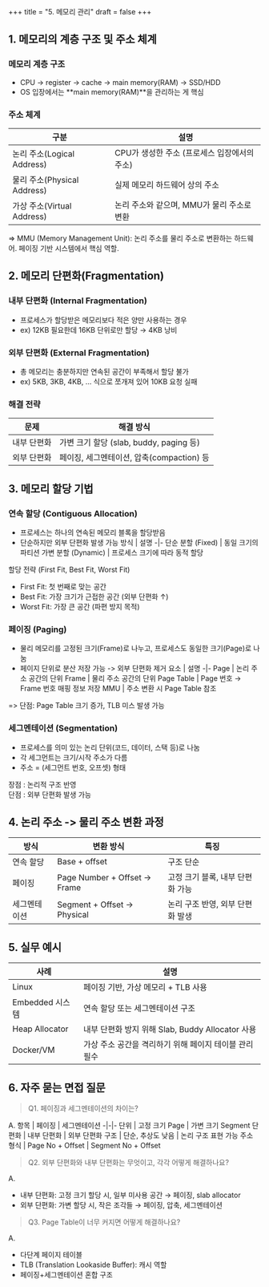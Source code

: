 +++
title = "5. 메모리 관리"
draft = false
+++
## 1. 메모리의 계층 구조 및 주소 체계
### 메모리 계층 구조
- CPU -> register -> cache -> main memory(RAM) -> SSD/HDD
- OS 입장에서는 **main memory(RAM)**을 관리하는 게 핵심

### 주소 체계
구분 | 설명
-|-
논리 주소(Logical Address) | CPU가 생성한 주소 (프로세스 입장에서의 주소)
물리 주소(Physical Address) | 실제 메모리 하드웨어 상의 주소
가상 주소(Virtual Address) | 논리 주소와 같으며, MMU가 물리 주소로 변환

=> MMU (Memory Management Unit): 논리 주소를 물리 주소로 변환하는 하드웨어. 페이징 기반 시스템에서 핵심 역할.

## 2. 메모리 단편화(Fragmentation)
### 내부 단편화 (Internal Fragmentation)
- 프로세스가 할당받은 메모리보다 적은 양만 사용하는 경우
- ex) 12KB 필요한데 16KB 단위로만 할당 → 4KB 낭비

### 외부 단편화 (External Fragmentation)
- 총 메모리는 충분하지만 연속된 공간이 부족해서 할당 불가
- ex) 5KB, 3KB, 4KB, … 식으로 쪼개져 있어 10KB 요청 실패

### 해결 전략
문제 | 해결 방식
-|-
내부 단편화 | 가변 크기 할당 (slab, buddy, paging 등)
외부 단편화 | 페이징, 세그멘테이션, 압축(compaction) 등

## 3. 메모리 할당 기법
### 연속 할당 (Contiguous Allocation)
- 프로세스는 하나의 연속된 메모리 블록을 할당받음
- 단순하지만 외부 단편화 발생 가능
방식 | 설명
-|-
단순 분할 (Fixed) | 동일 크기의 파티션
가변 분할 (Dynamic) | 프로세스 크기에 따라 동적 할당

할당 전략 (First Fit, Best Fit, Worst Fit)
- First Fit: 첫 번째로 맞는 공간
- Best Fit: 가장 크기가 근접한 공간 (외부 단편화 ↑)
- Worst Fit: 가장 큰 공간 (파편 방지 목적)

### 페이징 (Paging)
- 물리 메모리를 고정된 크기(Frame)로 나누고, 프로세스도 동일한 크기(Page)로 나눔
- 페이지 단위로 분산 저장 가능 -> 외부 단편화 제거
요소 | 설명
-|-
Page | 논리 주소 공간의 단위
Frame | 물리 주소 공간의 단위
Page Table | Page 번호 → Frame 번호 매핑 정보 저장
MMU | 주소 변환 시 Page Table 참조

=> 단점: Page Table 크기 증가, TLB 미스 발생 가능

### 세그멘테이션 (Segmentation)
- 프로세스를 의미 있는 논리 단위(코드, 데이터, 스택 등)로 나눔
- 각 세그먼트는 크기/시작 주소가 다름
- 주소 = (세그먼트 번호, 오프셋) 형태

장점 : 논리적 구조 반영  
단점 : 외부 단편화 발생 가능

## 4. 논리 주소 -> 물리 주소 변환 과정
방식 | 변환 방식 | 특징
-|-|-
연속 할당 | Base + offset | 구조 단순
페이징 | Page Number + Offset → Frame | 고정 크기 블록, 내부 단편화 가능
세그멘테이션 | Segment + Offset → Physical | 논리 구조 반영, 외부 단편화 발생

## 5. 실무 예시
사례 | 설명
-|-
Linux | 페이징 기반, 가상 메모리 + TLB 사용
Embedded 시스템 | 연속 할당 또는 세그멘테이션 구조
Heap Allocator | 내부 단편화 방지 위해 Slab, Buddy Allocator 사용
Docker/VM | 가상 주소 공간을 격리하기 위해 페이지 테이블 관리 필수

## 6. 자주 묻는 면접 질문
> Q1. 페이징과 세그멘테이션의 차이는?

A.
항목 | 페이징 | 세그멘테이션
-|-|-
단위 | 고정 크기 Page | 가변 크기 Segment
단편화 | 내부 단편화 | 외부 단편화
구조 | 단순, 추상도 낮음 | 논리 구조 표현 가능
주소 형식 | Page No + Offset | Segment No + Offset

> Q2. 외부 단편화와 내부 단편화는 무엇이고, 각각 어떻게 해결하나요?

A.
- 내부 단편화: 고정 크기 할당 시, 일부 미사용 공간 → 페이징, slab allocator
- 외부 단편화: 가변 할당 시, 작은 조각들 → 페이징, 압축, 세그멘테이션


> Q3. Page Table이 너무 커지면 어떻게 해결하나요?

A. 
- 다단계 페이지 테이블
- TLB (Translation Lookaside Buffer): 캐시 역할
- 페이징+세그멘테이션 혼합 구조